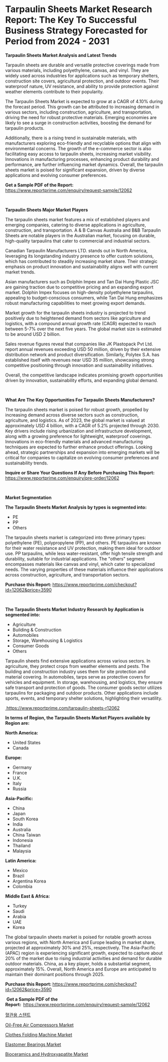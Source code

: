 <p><h1>Tarpaulin Sheets Market Research Report: The Key To Successful Business Strategy Forecasted for Period from 2024 - 2031</h1></p><p><strong>Tarpaulin Sheets Market Analysis and Latest Trends</strong></p>
<p><p>Tarpaulin sheets are durable and versatile protective coverings made from various materials, including polyethylene, canvas, and vinyl. They are widely used across industries for applications such as temporary shelters, construction site covers, agricultural protection, and outdoor events. Their waterproof nature, UV resistance, and ability to provide protection against weather elements contribute to their popularity.</p><p>The Tarpaulin Sheets Market is expected to grow at a CAGR of 4.10% during the forecast period. This growth can be attributed to increasing demand in various sectors, including construction, agriculture, and transportation, driving the need for robust protective materials. Emerging economies are likely to see a surge in construction activities, boosting the demand for tarpaulin products.</p><p>Additionally, there is a rising trend in sustainable materials, with manufacturers exploring eco-friendly and recyclable options that align with environmental concerns. The growth of the e-commerce sector is also facilitating easy access to tarpaulin sheets, increasing market visibility. Innovations in manufacturing processes, enhancing product durability and performance, are further influencing market dynamics. Overall, the tarpaulin sheets market is poised for significant expansion, driven by diverse applications and evolving consumer preferences.</p></p>
<p><strong>Get a Sample PDF of the Report:&nbsp;</strong> <a href="https://www.reportprime.com/enquiry/request-sample/12062">https://www.reportprime.com/enquiry/request-sample/12062</a></p>
<p>&nbsp;</p>
<p><strong>Tarpaulin Sheets Major Market Players</strong></p>
<p><p>The tarpaulin sheets market features a mix of established players and emerging companies, catering to diverse applications in agriculture, construction, and transportation. A & B Canvas Australia and B&B Tarpaulin Sheets are notable players in the Australian market, focusing on durable, high-quality tarpaulins that cater to commercial and industrial sectors. </p><p>Canadian Tarpaulin Manufacturers LTD. stands out in North America, leveraging its longstanding industry presence to offer custom solutions, which has contributed to steadily increasing market share. Their strategic emphasis on product innovation and sustainability aligns well with current market trends.</p><p>Asian manufacturers such as Dolphin Impex and Tan Dai Hung Plastic JSC are gaining traction due to competitive pricing and an expanding export market. Dolphin Impex focuses on high-density polyethylene tarpaulins, appealing to budget-conscious consumers, while Tan Dai Hung emphasizes robust manufacturing capabilities to meet growing export demands.</p><p>Market growth for the tarpaulin sheets industry is projected to trend positively due to heightened demand from sectors like agriculture and logistics, with a compound annual growth rate (CAGR) expected to reach between 5-7% over the next five years. The global market size is estimated to be around USD 2 billion.</p><p>Sales revenue figures reveal that companies like JK Plastopack Pvt Ltd. report annual revenues exceeding USD 50 million, driven by their extensive distribution network and product diversification. Similarly, Polytex S.A. has established itself with revenues near USD 35 million, showcasing strong competitive positioning through innovation and sustainability initiatives.</p><p>Overall, the competitive landscape indicates promising growth opportunities driven by innovation, sustainability efforts, and expanding global demand.</p></p>
<p>&nbsp;</p>
<p><strong>What Are The Key Opportunities For Tarpaulin Sheets Manufacturers?</strong></p>
<p><p>The tarpaulin sheets market is poised for robust growth, propelled by increasing demand across diverse sectors such as construction, agriculture, and logistics. As of 2023, the global market is valued at approximately USD 4 billion, with a CAGR of 5.2% projected through 2030. Key drivers include rising urbanization and infrastructure development, along with a growing preference for lightweight, waterproof coverings. Innovations in eco-friendly materials and advanced manufacturing techniques are expected to further enhance product offerings. Looking ahead, strategic partnerships and expansion into emerging markets will be critical for companies to capitalize on evolving consumer preferences and sustainability trends.</p></p>
<p><strong>Inquire or Share Your Questions If Any Before Purchasing This Report:</strong> <a href="https://www.reportprime.com/enquiry/pre-order/12062">https://www.reportprime.com/enquiry/pre-order/12062</a></p>
<p>&nbsp;</p>
<p><strong>Market Segmentation</strong></p>
<p><strong>The Tarpaulin Sheets Market Analysis by types is segmented into:</strong></p>
<p><ul><li>PE</li><li>PP</li><li>Others</li></ul></p>
<p><p>The tarpaulin sheets market is categorized into three primary types: polyethylene (PE), polypropylene (PP), and others. PE tarpaulins are known for their water resistance and UV protection, making them ideal for outdoor use. PP tarpaulins, while less water-resistant, offer high tensile strength and durability, suitable for industrial applications. The "others" segment encompasses materials like canvas and vinyl, which cater to specialized needs. The varying properties of these materials influence their applications across construction, agriculture, and transportation sectors.</p></p>
<p><strong>Purchase this Report:&nbsp;</strong><a href="https://www.reportprime.com/checkout?id=12062&price=3590">https://www.reportprime.com/checkout?id=12062&price=3590</a></p>
<p>&nbsp;</p>
<p><strong>The Tarpaulin Sheets Market Industry Research by Application is segmented into:</strong></p>
<p><ul><li>Agriculture</li><li>Building & Construction</li><li>Automobiles</li><li>Storage, Warehousing & Logistics</li><li>Consumer Goods</li><li>Others</li></ul></p>
<p><p>Tarpaulin sheets find extensive applications across various sectors. In agriculture, they protect crops from weather elements and pests. The building and construction industry uses them for site protection and material covering. In automobiles, tarps serve as protective covers for vehicles and equipment. In storage, warehousing, and logistics, they ensure safe transport and protection of goods. The consumer goods sector utilizes tarpaulins for packaging and outdoor products. Other applications include sports, events, and temporary shelter solutions, highlighting their versatility.</p></p>
<p><a href="https://www.reportprime.com/tarpaulin-sheets-r12062">&nbsp;https://www.reportprime.com/tarpaulin-sheets-r12062</a></p>
<p><strong>In terms of Region, the Tarpaulin Sheets Market Players available by Region are:</strong></p>
<p>
    <p> <strong> North America: </strong>
        <ul>
            <li>United States</li>
            <li>Canada</li>
        </ul>
        </p> 
    <p> <strong> Europe: </strong>
        <ul>
            <li>Germany</li>
            <li>France</li>
            <li>U.K.</li>
            <li>Italy</li>
            <li>Russia</li>
        </ul>
        </p> 
    <p> <strong> Asia-Pacific: </strong>
        <ul>
            <li>China</li>
            <li>Japan</li>
            <li>South Korea</li>
            <li>India</li>
            <li>Australia</li>
            <li>China Taiwan</li>
            <li>Indonesia</li>
            <li>Thailand</li>
            <li>Malaysia</li>
        </ul>
        </p> 
    <p> <strong> Latin America: </strong>
        <ul>
            <li>Mexico</li>
            <li>Brazil</li>
            <li>Argentina Korea</li>
            <li>Colombia</li>
        </ul>
        </p> 
    <p> <strong> Middle East & Africa: </strong>
        <ul>
            <li>Turkey</li>
            <li>Saudi</li>
            <li>Arabia</li>
            <li>UAE</li>
            <li>Korea</li>
        </ul>
    </p>
    </p>
<p><p>The global tarpaulin sheets market is poised for notable growth across various regions, with North America and Europe leading in market share, projected at approximately 30% and 25%, respectively. The Asia-Pacific (APAC) region is experiencing significant growth, expected to capture about 20% of the market due to rising industrial activities and demand for durable outdoor materials. China, as a key player, holds a substantial segment, approximately 15%. Overall, North America and Europe are anticipated to maintain their dominant positions through 2025.</p></p>
<p><strong>Purchase this Report: </strong><a href="https://www.reportprime.com/checkout?id=12062&price=3590">https://www.reportprime.com/checkout?id=12062&price=3590</a></p>
<p>&nbsp;<strong>Get a Sample PDF of the Report:&nbsp;&nbsp;</strong><a href="https://www.reportprime.com/enquiry/request-sample/12062">https://www.reportprime.com/enquiry/request-sample/12062</a></p>
<p><strong></strong></p>
<p><p><a href="https://github.com/sougarounis/Market-Research-Report-List-6/blob/main/9096531454.md">혈관용 스텐트</a></p><p><a href="https://issuu.com/reportprime-2/docs/oil-free-air-compressors-market-siz_3533b301b9f4bd">Oil-Free Air Compressors Market</a></p><p><a href="https://medium.com/@sean.peake0978/clothes-folding-machine-market-size-share-growth-and-market-analysis-by-type-by-application-fbcaa0682e32">Clothes Folding Machine Market</a></p><p><a href="https://medium.com/@sean.peake0978/comprehensive-analysis-of-the-global-elastomer-bearings-market-growth-trends-market-forecasts-5707ff031c20">Elastomer Bearings Market</a></p><p><a href="https://github.com/gdfhhhj/Market-Research-Report-List-6/blob/main/bioceramics-and-hydroxyapatite-market.md">Bioceramics and Hydroxyapatite Market</a></p></p>